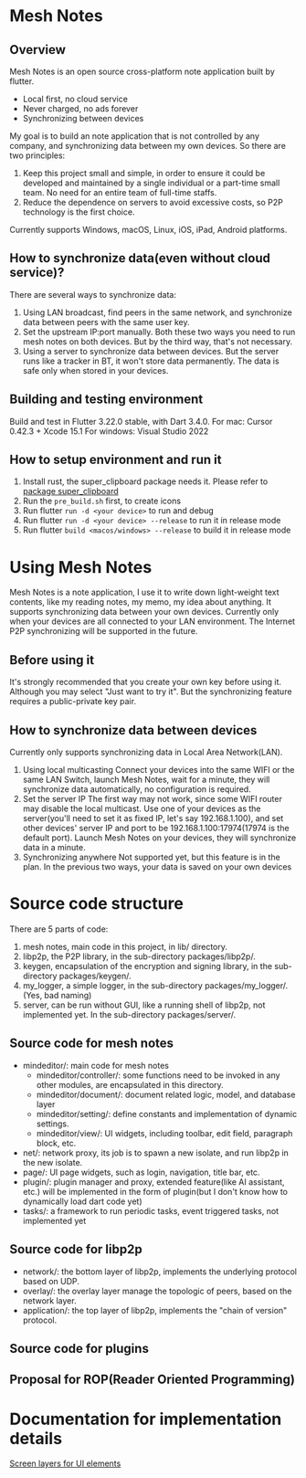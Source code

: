 # Mesh Notes
## Overview

Mesh Notes is an open source cross-platform note application built by flutter.
- Local first, no cloud service
- Never charged, no ads forever
- Synchronizing between devices

My goal is to build an note application that is not controlled by any company, and synchronizing data between my own devices.
So there are two principles:
1. Keep this project small and simple, in order to ensure it could be developed and maintained by a single individual or a part-time small team. No need for an entire team of full-time staffs.
2. Reduce the dependence on servers to avoid excessive costs, so P2P technology is the first choice.

Currently supports Windows, macOS, Linux, iOS, iPad, Android platforms.

## How to synchronize data(even without cloud service)?
There are several ways to synchronize data:
1. Using LAN broadcast, find peers in the same network, and synchronize data between peers with the same user key.
2. Set the upstream IP:port manually.
Both these two ways you need to run mesh notes on both devices. But by the third way, that's not necessary.
3. Using a server to synchronize data between devices. But the server runs like a tracker in BT, it won't store data permanently. The data is safe only when stored in your devices.

## Building and testing environment
Build and test in Flutter 3.22.0 stable, with Dart 3.4.0.
For mac: Cursor 0.42.3 + Xcode 15.1
For windows: Visual Studio 2022

## How to setup environment and run it
1. Install rust, the super_clipboard package needs it. Please refer to [package super_clipboard](https://pub.dev/packages/super_clipboard)
2. Run the `pre_build.sh` first, to create icons
3. Run flutter `run -d <your device>` to run and debug
4. Run flutter `run -d <your device> --release` to run it in release mode
5. Run flutter `build <macos/windows> --release` to build it in release mode

# Using Mesh Notes
Mesh Notes is a note application, I use it to write down light-weight text contents, like my reading notes, my memo, my idea about anything.
It supports synchronizing data between your own devices. Currently only when your devices are all connected to your LAN environment. The Internet P2P synchronizing will be supported in the future.

## Before using it
It's strongly recommended that you create your own key before using it. Although you may select "Just want to try it". But the synchronizing feature requires a public-private key pair.

## How to synchronize data between devices
Currently only supports synchronizing data in Local Area Network(LAN).
1. Using local multicasting
Connect your devices into the same WIFI or the same LAN Switch, launch Mesh Notes, wait for a minute, they will synchronize data automatically, no configuration is required.
2. Set the server IP
The first way may not work, since some WIFI router may disable the local multicast. Use one of your devices as the server(you'll need to set it as fixed IP, let's say 192.168.1.100), and set other devices' server IP and port to be 192.168.1.100:17974(17974 is the default port). Launch Mesh Notes on your devices, they will synchronize data in a minute.
3. Synchronizing anywhere
Not supported yet, but this feature is in the plan.
In the previous two ways, your data is saved on your own devices

# Source code structure
There are 5 parts of code:
1. mesh notes, main code in this project, in lib/ directory.
2. libp2p, the P2P library, in the sub-directory packages/libp2p/.
3. keygen, encapsulation of the encryption and signing library, in the sub-directory packages/keygen/.
4. my_logger, a simple logger, in the sub-directory packages/my_logger/.(Yes, bad naming)
5. server, can be run without GUI, like a running shell of libp2p, not implemented yet. In the sub-directory packages/server/.

## Source code for mesh notes
- mindeditor/: main code for mesh notes
  - mindeditor/controller/: some functions need to be invoked in any other modules, are encapsulated in this directory.
  - mindeditor/document/: document related logic, model, and database layer
  - mindeditor/setting/: define constants and implementation of dynamic settings.
  - mindeditor/view/: UI widgets, including toolbar, edit field, paragraph block, etc.
- net/: network proxy, its job is to spawn a new isolate, and run libp2p in the new isolate.
- page/: UI page widgets, such as login, navigation, title bar, etc.
- plugin/: plugin manager and proxy, extended feature(like AI assistant, etc.) will be implemented in the form of plugin(but I don't know how to dynamically load dart code yet)
- tasks/: a framework to run periodic tasks, event triggered tasks, not implemented yet

## Source code for libp2p
- network/: the bottom layer of libp2p, implements the underlying protocol based on UDP.
- overlay/: the overlay layer manage the topologic of peers, based on the network layer.
- application/: the top layer of libp2p, implements the "chain of version" protocol.

## Source code for plugins

## Proposal for ROP(Reader Oriented Programming)

# Documentation for implementation details
[Screen layers for UI elements](./documentation/layers.md "Layers")

